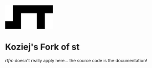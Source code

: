 [![st logo](st.png)](https://st.suckless.org/)
# Koziej's Fork of st
*rtfm* doesn't really apply here... the source code is the documentation!
